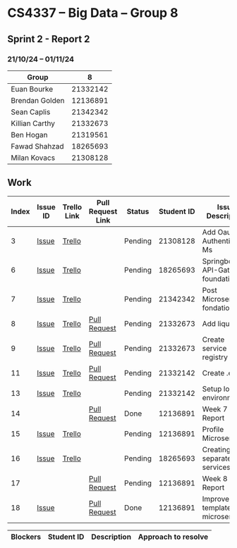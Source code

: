 # CS4337 – Big Data – Group 8

## Sprint 2 - Report 2

### 21/10/24 – 01/11/24

| Group          | 8        |
|----------------|----------|
| Euan Bourke    | 21332142 |
| Brendan Golden | 12136891 |
| Sean Caplis    | 21342342 |
| Killian Carthy | 21332673 |
| Ben Hogan      | 21319561 |
| Fawad Shahzad  | 18265693 |
| Milan Kovacs   | 21308128 |

## Work

| Index | Issue ID          | Trello Link         | Pull Request Link     | Status  | Student ID | Issue Description                      | 
|-------|-------------------|---------------------|-----------------------|---------|------------|----------------------------------------|
| 3     | [Issue][issue_29] | [Trello][trello_38] |                       | Pending | 21308128   | Add Oauth to Authentication Ms         |
| 6     | [Issue][issue_25] | [Trello][trello_12] |                       | Pending | 18265693   | Springboot for API-Gateway foundation  |
| 7     | [Issue][issue_21] | [Trello][trello_15] |                       | Pending | 21342342   | Post Microservice fondation            |
| 8     | [Issue][issue_26] | [Trello][trello_17] | [Pull Request][pr_31] | Pending | 21332673   | Add liquibase                          |
| 9     | [Issue][issue_27] | [Trello][trello_13] | [Pull Request][pr_31] | Pending | 21332673   | Create service registry                |
| 11    | [Issue][issue_18] | [Trello][trello_37] | [Pull Request][pr_30] | Pending | 21332142   | Create .env's                          |
| 13    | [Issue][issue_28] | [Trello][trello_18] |                       | Pending | 21332142   | Setup local environment                |
| 14    |                   |                     | [Pull Request][pr_33] | Done    | 12136891   | Week 7 Report                          |
| 15    | [Issue][issue_34] | [Trello][trello_16] |                       | Pending | 12136891   | Profile Microservice                   |
| 16    | [Issue][issue_32] | [Trello][trello_12] |                       | Pending | 18265693   | Creating separate services             |
| 17    |                   |                     | [Pull Request][pr_36] | Pending | 12136891   | Week 8 Report                          |
| 18    | [Issue][issue_38] |                     | [Pull Request][pr_39] | Done    | 12136891   | Improve the template for microservices |


[issue_18]: https://github.com/Third-Floor-CSIS/cs4337-Big-Data-Group/issues/18
[issue_21]: https://github.com/Third-Floor-CSIS/cs4337-Big-Data-Group/issues/21
[issue_25]: https://github.com/Third-Floor-CSIS/cs4337-Big-Data-Group/issues/25
[issue_26]: https://github.com/Third-Floor-CSIS/cs4337-Big-Data-Group/issues/26
[issue_27]: https://github.com/Third-Floor-CSIS/cs4337-Big-Data-Group/issues/27
[issue_28]: https://github.com/Third-Floor-CSIS/cs4337-Big-Data-Group/issues/28
[issue_29]: https://github.com/Third-Floor-CSIS/cs4337-Big-Data-Group/issues/29
[issue_34]: https://github.com/Third-Floor-CSIS/cs4337-Big-Data-Group/issues/34
[issue_32]: https://github.com/Third-Floor-CSIS/cs4337-Big-Data-Group/issues/32
[issue_38]: https://github.com/Third-Floor-CSIS/cs4337-Big-Data-Group/issues/38

[trello_12]: https://trello.com/c/JublwPPu/12-create-api-gateway-module-foundations
[trello_13]: https://trello.com/c/3LMcupSB/13-create-service-registry
[trello_15]: https://trello.com/c/blueC4WS/15-posts-microservice-foundations
[trello_16]: https://trello.com/c/dupP22Mk/16-profile-microservice-foundations
[trello_17]: https://trello.com/c/byGSYX2K/17-add-liquibase
[trello_18]: https://trello.com/c/zzW6JN0j/18-setup-local-environment
[trello_37]: https://trello.com/c/rJ6rzzpm/37-create-env
[trello_38]: https://trello.com/c/EDgzbQYz/38-add-oath-to-authentication        

[pr_30]: https://github.com/Third-Floor-CSIS/cs4337-Big-Data-Group/pull/30
[pr_31]: https://github.com/Third-Floor-CSIS/cs4337-Big-Data-Group/pull/31
[pr_33]: https://github.com/Third-Floor-CSIS/cs4337-Big-Data-Group/pull/33
[pr_36]: https://github.com/Third-Floor-CSIS/cs4337-Big-Data-Group/pull/36
[pr_39]: https://github.com/Third-Floor-CSIS/cs4337-Big-Data-Group/pull/39

| Blockers | Student ID | Description | Approach to resolve |
|----------|------------|-------------|---------------------|
